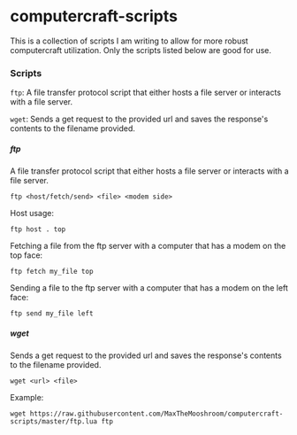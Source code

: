 # computercraft-scripts
 
This is a collection of scripts I am writing to allow for more robust computercraft utilization. Only the scripts listed below are good for use.

### Scripts
`ftp`: A file transfer protocol script that either hosts a file server or interacts with a file server.

`wget`: Sends a get request to the provided url and saves the response's contents to the filename provided.


##### ftp
A file transfer protocol script that either hosts a file server or interacts with a file server.

`ftp <host/fetch/send> <file> <modem side>`


Host usage:

`ftp host . top`


Fetching a file from the ftp server with a computer that has a modem on the top face:

`ftp fetch my_file top`


Sending a file to the ftp server with a computer that has a modem on the left face:

`ftp send my_file left`


##### wget
Sends a get request to the provided url and saves the response's contents to the filename provided.

`wget <url> <file>`

Example: 

`wget https://raw.githubusercontent.com/MaxTheMooshroom/computercraft-scripts/master/ftp.lua ftp`
